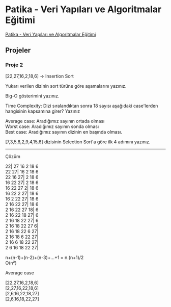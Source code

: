 # Patika - Veri Yapıları ve Algoritmalar Eğitimi

[Patika - Veri Yapıları ve Algoritmalar Eğitimi](https://academy.patika.dev/courses/veri-yapilari-ve-algoritmalar)


## Projeler

### Proje 2

[22,27,16,2,18,6] -> Insertion Sort

Yukarı verilen dizinin sort türüne göre aşamalarını yazınız.

Big-O gösterimini yazınız.

Time Complexity: Dizi sıralandıktan sonra 18 sayısı aşağıdaki case'lerden hangisinin kapsamına girer? Yazınız

Average case: Aradığımız sayının ortada olması <br>
Worst case: Aradığımız sayının sonda olması <br>
Best case: Aradığımız sayının dizinin en başında olması. <br>


[7,3,5,8,2,9,4,15,6] dizisinin Selection Sort'a göre ilk 4 adımını yazınız.

---
Çözüm

22| 27 16 2 18 6 <br>
22 27| 16 2 18 6 <br>
22 16 27| 2 18 6 <br>
16 22 27| 2 18 6 <br>
16 22 27 2| 18 6 <br>
16 22 2 27| 18 6 <br>
16 2 22 27| 18 6 <br>
2 16 22 27| 18 6 <br>
2 16 22 27 18| 6 <br>
2 16 22 18 27| 6 <br>
2 16 18 22 27| 6 <br>
2 16 18 22 27 6| <br>
2 16 18 22 6 27| <br>
2 16 18 6 22 27| <br>
2 16 6 18 22 27| <br>
2 6 16 18 22 27| <br>

n+(n-1)+(n-2)+(n-3)+...+1 = n.(n+1)/2 <br>
O(n²)

Average case <br>

[22,27,16,2,18,6] <br>
[2,27,16,22,18,6] <br>
[2,6,16,22,18,27] <br>
[2,6,16,18,22,27] <br>

